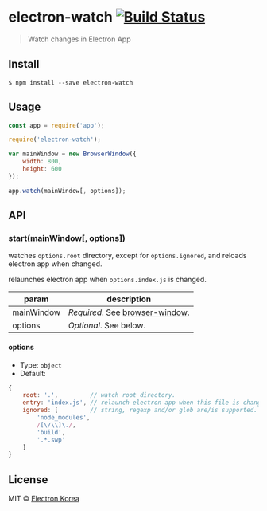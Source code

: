 # electron-watch [![Build Status](https://travis-ci.org/electronkr/electron-watch.svg?branch=master)](https://travis-ci.org/ragingwind/electron-watch)

> Watch changes in Electron App


## Install

```
$ npm install --save electron-watch
```


## Usage

```js
const app = require('app');

require('electron-watch');

var mainWindow = new BrowserWindow({
	width: 800,
	height: 600
});

app.watch(mainWindow[, options]);
```


## API

### start(mainWindow\[, options\])

watches `options.root` directory, except for `options.ignored`,
and reloads electron app when changed.

relaunches electron app when `options.index.js` is changed.

param              | description
-------------------|-------------------------------
mainWindow         | *Required*. See [browser-window].
options            | *Optional*. See below.

#### options
- Type: `object`  
- Default:
```js
{
	root: '.',         // watch root directory.
	entry: 'index.js', // relaunch electron app when this file is changed.
	ignored: [         // string, regexp and/or glob are/is supported.
		'node_modules',
		/[\/\\]\./,
		'build',
		'.*.swp'
	]
}
```

## License

MIT © [Electron Korea](http://github.com/electronkr)


[browser-window]: https://github.com/atom/electron/blob/master/docs/api/browser-window.md
